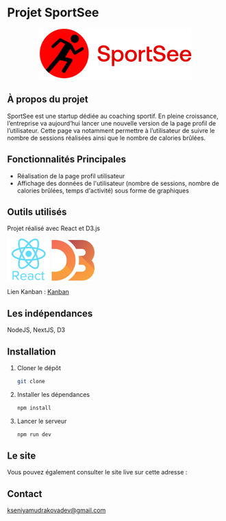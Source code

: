 # Projet SportSee
<div align="center">
<img src="./frontend/public/assets/logo.svg" alt="SportSee"/>
</div>

## À propos du projet

SportSee est une startup dédiée au coaching sportif.
En pleine croissance, l’entreprise va aujourd’hui lancer une nouvelle version de la page profil de l’utilisateur.
Cette page va notamment permettre à l’utilisateur de suivre le nombre de sessions réalisées ainsi que le nombre de calories brûlées.


## Fonctionnalités Principales

- Réalisation de la page profil utilisateur
- Affichage des données de l'utilisateur (nombre de sessions, nombre de calories brûlées, temps d'activité) sous forme de graphiques

## Outils utilisés
Projet réalisé avec React et D3.js

<img src="public/react_icon.svg" alt="react icon" width="100" /> <img src="public/d3.svg" alt="D3" width="100" />

Lien Kanban : [Kanban](
    https://openclassrooms.notion.site/Tableau-de-bord-SportSee-6686aa4b5f44417881a4884c9af5669e)

## Les indépendances

NodeJS, NextJS, D3

## Installation

1. Cloner le dépôt
   ```sh
   git clone
    ```
2. Installer les dépendances
    ```sh
    npm install
    ```
3. Lancer le serveur
    ```sh
    npm run dev
    ```

## Le site

Vous pouvez également consulter le site live sur cette adresse : 


## Contact
[kseniyamudrakovadev@gmail.com](kseniyamudrakovadev@gmail.com)